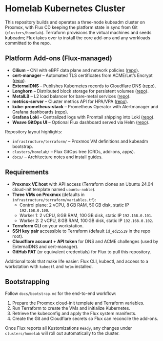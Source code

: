# Homelab Kubernetes Cluster

This repository builds and operates a three-node kubeadm cluster on Proxmox, with Flux CD keeping the platform state in sync from Git (`clusters/homelab`). Terraform provisions the virtual machines and seeds kubeadm; Flux takes over to install the core add-ons and any workloads committed to the repo.

## Platform Add-ons (Flux-managed)
- **Cilium** – CNI with eBPF data plane and network policies ([repo](https://github.com/cilium/cilium)).
- **cert-manager** – Automated TLS certificates from ACME/Let’s Encrypt ([repo](https://github.com/cert-manager/cert-manager)).
- **ExternalDNS** – Publishes Kubernetes records to Cloudflare DNS ([repo](https://github.com/kubernetes-sigs/external-dns)).
- **Longhorn** – Distributed block storage for persistent volumes ([repo](https://github.com/longhorn/longhorn)).
- **MetalLB** – L2 load balancer for bare-metal services ([repo](https://github.com/metallb/metallb)).
- **metrics-server** – Cluster metrics API for HPA/VPA ([repo](https://github.com/kubernetes-sigs/metrics-server)).
- **kube-prometheus-stack** – Prometheus Operator with Alertmanager and Grafana dashboards ([repo](https://github.com/prometheus-community/helm-charts/tree/main/charts/kube-prometheus-stack)).
- **Grafana Loki** – Centralized logs with Promtail shipping into Loki ([repo](https://github.com/grafana/helm-charts/tree/main/charts/loki)).
- **Weave GitOps UI** – Optional Flux dashboard served via Helm ([repo](https://github.com/weaveworks/weave-gitops)).

Repository layout highlights:
- `infrastructure/terraform/` – Proxmox VM definitions and kubeadm bootstrap.
- `clusters/homelab/` – Flux GitOps tree (CRDs, add-ons, apps).
- `docs/` – Architecture notes and install guides.

## Requirements
- **Proxmox VE host** with API access (Terraform clones an Ubuntu 24.04 cloud-init template named `ubuntu-noble`).
- **Three VMs on Proxmox** (defaults in `infrastructure/terraform/variables.tf`):
  - Control plane: 2 vCPU, 8 GB RAM, 50 GB disk, static IP `192.168.0.100`.
  - Worker 1: 2 vCPU, 8 GB RAM, 100 GB disk, static IP `192.168.0.101`.
  - Worker 2: 2 vCPU, 8 GB RAM, 100 GB disk, static IP `192.168.0.102`.
- **Terraform CLI** on your workstation.
- **SSH key pair** accessible to Terraform (default `id_ed25519` in the repo root).
- **Cloudflare account + API token** for DNS and ACME challenges (used by ExternalDNS and cert-manager).
- **GitHub PAT** (or equivalent credentials) for Flux to pull this repository.

Additional tools that make life easier: Flux CLI, kubectl, and access to a workstation with `kubectl` and `helm` installed.

## Bootstrapping
Follow `docs/bootstrap.md` for the end-to-end workflow:
1. Prepare the Proxmox cloud-init template and Terraform variables.
2. Run Terraform to create the VMs and initialize Kubernetes.
3. Retrieve the kubeconfig and apply the Flux system manifests.
4. Create the Git and Cloudflare secrets so Flux can reconcile the add-ons.

Once Flux reports all Kustomizations `Ready`, any changes under `clusters/homelab` will roll out automatically to the cluster.

